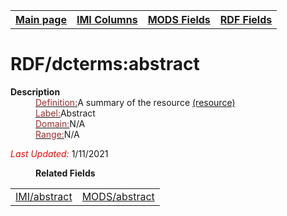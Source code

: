 <!DOCTYPE html>
<html>

<body>
<table style="width:100%">
  <tr>
    <th><a href="index.md">Main page</a></th>
	<th><a href="IMI.md">IMI Columns</a></th>
    <th><a href="MODS.md">MODS Fields</a></th>
    <th><a href="RDF.md">RDF Fields</a></th>
  </tr>
</table>

<h1>RDF/dcterms:abstract</h1>
<dl>
  <dt><b>Description</b></dt>
  <dd><ins><font color="brown">Definition:</font></ins>A summary of the resource <a href="http://purl.org/dc/terms/abstract">(resource)</a></dd>
  <dd><ins><font color="brown">Label:</font></ins>Abstract</dd>
  <dd><ins><font color="brown">Domain:</font></ins>N/A</dd>
  <dd><ins><font color="brown">Range:</font></ins>N/A</dd>
<dl>
	<p><font color="red"><i>Last Updated: </i></font>1/11/2021</p>
</dl>
<dl>
	<dd><b>Related Fields</b></dd>
		<table>
			<td><a href="abstract.md">IMI/abstract</a></td>
			<td><a href="mods.abstract.md">MODS/abstract</a></td>
		</table>
</dl>
</body>
</html>